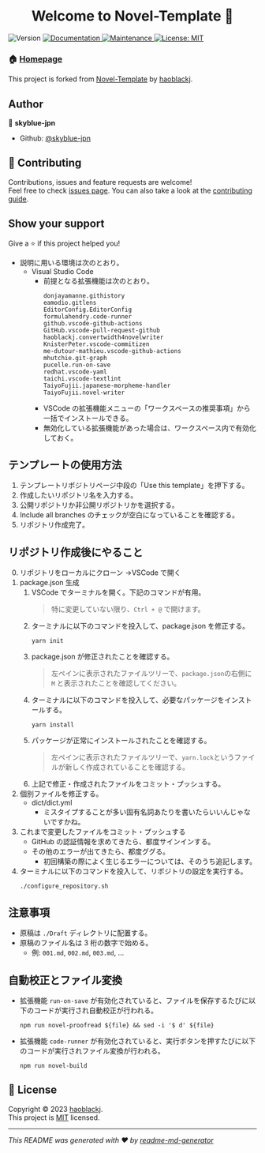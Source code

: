 <h1 align="center">Welcome to Novel-Template 👋</h1>
<p>
  <img alt="Version" src="https://img.shields.io/badge/version-1.0.0-blue.svg?cacheSeconds=2592000" />
  <a href="https://github.com/skyblue-jpn/Novel-Template#readme" target="_blank">
    <img alt="Documentation" src="https://img.shields.io/badge/documentation-yes-brightgreen.svg" />
  </a>
  <a href="https://github.com/skyblue-jpn/Novel-Template/graphs/commit-activity" target="_blank">
    <img alt="Maintenance" src="https://img.shields.io/badge/Maintained%3F-yes-green.svg" />
  </a>
  <a href="https://github.com/skyblue-jpn/Novel-Template/blob/master/LICENSE" target="_blank">
    <img alt="License: MIT" src="https://img.shields.io/github/license/skyblue-jpn/Novel-Template" />
  </a>
</p>

### 🏠 [Homepage](https://github.com/skyblue-jpn/Novel-Template#readme)

This project is forked from [Novel-Template](https://github.com/haoblackj/Novel-Template/) by [haoblackj](https://github.com/haoblackj).

## Author

👤 **skyblue-jpn**

-   Github: [@skyblue-jpn](https://github.com/skyblue-jpn)

## 🤝 Contributing

Contributions, issues and feature requests are welcome!<br />Feel free to check [issues page](https://github.com/haoblackj/Novel-Template/issues). You can also take a look at the [contributing guide](https://github.com/haoblackj/Novel-Template/blob/master/CONTRIBUTING.md).

## Show your support

Give a ⭐️ if this project helped you!

-   説明に用いる環境は次のとおり。
    -   Visual Studio Code
        -   前提となる拡張機能は次のとおり。
            ```
            donjayamanne.githistory
            eamodio.gitlens
            EditorConfig.EditorConfig
            formulahendry.code-runner
            github.vscode-github-actions
            GitHub.vscode-pull-request-github
            haoblackj.convertwidth4novelwriter
            KnisterPeter.vscode-commitizen
            me-dutour-mathieu.vscode-github-actions
            mhutchie.git-graph
            pucelle.run-on-save
            redhat.vscode-yaml
            taichi.vscode-textlint
            TaiyoFujii.japanese-morpheme-handler
            TaiyoFujii.novel-writer
            ```
        -   VSCode の拡張機能メニューの「ワークスペースの推奨事項」から一括でインストールできる。
        -   無効化している拡張機能があった場合は、ワークスペース内で有効化しておく。

## テンプレートの使用方法

1.  テンプレートリポジトリページ中段の「Use this template」を押下する。
2.  作成したいリポジトリ名を入力する。
3.  公開リポジトリか非公開リポジトリかを選択する。
4.  Include all branches のチェックが空白になっていることを確認する。
5.  リポジトリ作成完了。

## リポジトリ作成後にやること

0.  リポジトリをローカルにクローン →VSCode で開く
1.  package.json 生成
    1.  VSCode でターミナルを開く。下記のコマンドが有用。
        > 特に変更していない限り、`Ctrl + @` で開けます。
    2.  ターミナルに以下のコマンドを投入して、package.json を修正する。
        ```bash:generate package.json
        yarn init
        ```
    3.  package.json が修正されたことを確認する。
        > 左ペインに表示されたファイルツリーで、`package.json`の右側に `M` と表示されたことを確認してください。
    4.  ターミナルに以下のコマンドを投入して、必要なパッケージをインストールする。
        ```bash:Install dependency
        yarn install
        ```
    5.  パッケージが正常にインストールされたことを確認する。
        > 左ペインに表示されたファイルツリーで、`yarn.lock`というファイルが新しく作成されていることを確認する。
    6.  上記で修正・作成されたファイルをコミット・プッシュする。
2.  個別ファイルを修正する。
    -   dict/dict.yml
        -   ミスタイプすることが多い固有名詞あたりを書いたらいいんじゃないですかね。
3.  これまで変更したファイルをコミット・プッシュする
    -   GitHub の認証情報を求めてきたら、都度サインインする。
    -   その他のエラーが出てきたら、都度ググる。
        -   初回構築の際によく生じるエラーについては、そのうち追記します。
4.  ターミナルに以下のコマンドを投入して、リポジトリの設定を実行する。
    ```bash:Configure Repository Setting
    ./configure_repository.sh
    ```

## 注意事項

-   原稿は `./Draft` ディレクトリに配置する。
-   原稿のファイル名は 3 桁の数字で始める。
    -   例: `001.md`, `002.md`, `003.md`, ...

## 自動校正とファイル変換

-   拡張機能 `run-on-save` が有効化されていると、ファイルを保存するたびに以下のコードが実行され自動校正が行われる。
    ```bash:Run on Save
    npm run novel-proofread ${file} && sed -i '$ d' ${file}
    ```
-   拡張機能 `code-runner` が有効化されていると、実行ボタンを押すたびに以下のコードが実行されファイル変換が行われる。
    ```bash:Run on Save
    npm run novel-build
    ```

## 📝 License

Copyright © 2023 [haoblackj](https://github.com/haoblackj).<br />
This project is [MIT](https://github.com/haoblackj/Novel-Template/blob/master/LICENSE) licensed.

---

_This README was generated with ❤️ by [readme-md-generator](https://github.com/kefranabg/readme-md-generator)_
